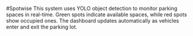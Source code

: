 #Spotwise
This system uses YOLO object detection to monitor parking spaces in real-time. Green spots indicate available spaces, while red spots show occupied ones. The dashboard updates automatically as vehicles enter and exit the parking lot.